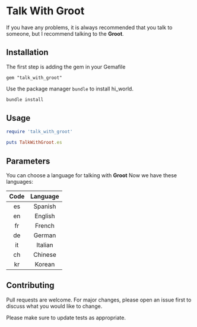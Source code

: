 # Talk With Groot

If you have any problems, it is always recommended that you talk to someone, but I recommend talking to the **Groot**.

## Installation

The first step is adding the gem in your Gemafile

```
gem "talk_with_groot"
```

Use the package manager `bundle` to install hi_world.

```bash
bundle install
```

## Usage

```ruby
require 'talk_with_groot'

puts TalkWithGroot.es
```

## Parameters

You can choose a language for talking with **Groot**
Now we have these languages:

| Code | Language |
| :--: | :------: |
|  es  | Spanish  |
|  en  | English  |
|  fr  |  French  |
|  de  |  German  |
|  it  | Italian  |
|  ch  | Chinese  |
|  kr  |  Korean  |

## Contributing

Pull requests are welcome. For major changes, please open an issue first to discuss what you would like to change.

Please make sure to update tests as appropriate.
